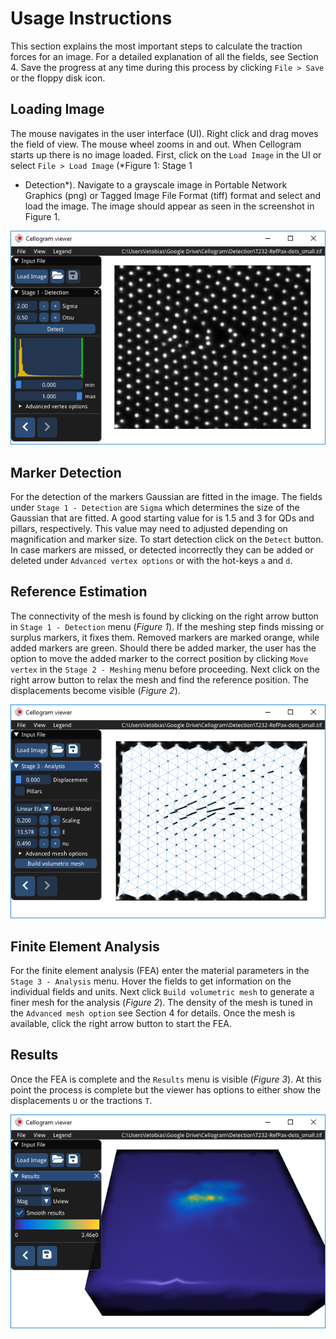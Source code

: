 # Usage Instructions

This section explains the most important steps to calculate the traction
forces for an image. For a detailed explanation of all the fields, see
Section 4. Save the progress at any time during this process by clicking
`File > Save` or the floppy disk icon.

## Loading Image

The mouse navigates in the user interface (UI). Right click and drag
moves the field of view. The mouse wheel zooms in and out. When
Cellogram starts up there is no image loaded. First, click on the `Load Image`
in the UI or select `File > Load Image` (*Figure 1: Stage 1
- Detection*). Navigate to a grayscale image in Portable Network
Graphics (png) or Tagged Image File Format (tiff) format and select and
load the image. The image should appear as seen in the screenshot in
Figure 1.

![**Figure 1.** Stage 1 - Detection.](media/image1.png)

## Marker Detection

For the detection of the markers Gaussian are fitted in the image. The
fields under `Stage 1 - Detection` are `Sigma` which determines the
size of the Gaussian that are fitted. A good starting value for is 1.5
and 3 for QDs and pillars, respectively. This value may need to adjusted
depending on magnification and marker size. To start detection click on
the `Detect` button. In case markers are missed, or detected
incorrectly they can be added or deleted under `Advanced vertex
options` or with the hot-keys `a` and `d`.

## Reference Estimation

The connectivity of the mesh is found by clicking on the right arrow
button in `Stage 1 - Detection` menu (*Figure 1*). If the meshing
step finds missing or surplus markers, it fixes them. Removed markers
are marked orange, while added markers are green. Should there be added
marker, the user has the option to move the added marker to the correct
position by clicking `Move vertex` in the `Stage 2 - Meshing` menu
before proceeding. Next click on the right arrow button to relax the
mesh and find the reference position. The displacements become visible
(*Figure 2*).

![**Figure 2.** Stage 3 - Analysis.](media/image2.png)

## Finite Element Analysis

For the finite element analysis (FEA) enter the material parameters in
the `Stage 3 - Analysis` menu. Hover the fields to get information on
the individual fields and units. Next click `Build volumetric mesh` to
generate a finer mesh for the analysis (*Figure 2*). The density of the
mesh is tuned in the `Advanced mesh option` see Section 4 for details.
Once the mesh is available, click the right arrow button to start the
FEA.

## Results

Once the FEA is complete and the `Results` menu is visible (*Figure 3*).
At this point the process is complete but the viewer has options to
either show the displacements `U` or the tractions `T`.

![**Figure 3.** Results.](media/image3.png)
